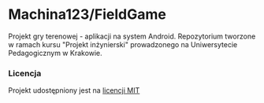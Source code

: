 # Machina123/FieldGame

Projekt gry terenowej - aplikacji na system Android. Repozytorium tworzone w ramach kursu "Projekt inżynierski" prowadzonego na Uniwersytecie Pedagogicznym w Krakowie.

### Licencja

Projekt udostępniony jest na [licencji MIT](./LICENSE)
